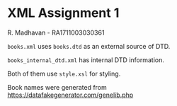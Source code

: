# XML Assignment 1

R. Madhavan - RA1711003030361

```books.xml``` uses ```books.dtd``` as an external source of DTD.

```books_internal_dtd.xml``` has internal DTD information.

Both of them use ```style.xsl``` for styling.

Book names were generated from https://datafakegenerator.com/genelib.php

